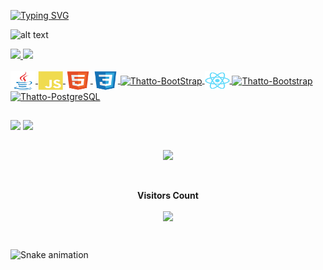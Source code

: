 [![Typing SVG](https://readme-typing-svg.herokuapp.com/?color=red&size=35&center=true&vCenter=true&width=1000&lines=HELLO,+MY+NAME+IS+Thácito;I'm+33+years+old;I'm+from+Brazil;I'm+Studying+Full-Stack+Development;Be+Welcome!+:%29)](https://git.io/typing-svg)

<div style="width: 100em">

  ![alt text](https://user-images.githubusercontent.com/70382532/138322189-2db8df52-9dcb-40a0-88a8-c365466bd33d.gif)

</div>

<div style="display: inline_block">
  <a href="https://github.com/ThattoDev"/>
   <img height="180em" src="https://github-readme-stats.vercel.app/api?username=ThattoDev&show_icons=true&theme=highcontrast&include_all_commits=true&count_private=true"/>
   <img height="180em" src="https://github-readme-stats.vercel.app/api/top-langs/?username=ThattoDev&layout=compact&langs_count=10&theme=highcontrast"/>
</div>
  
<div style="display: inline_block"><br>
  <img align="center" alt="Thatto-Csharp" height="30" width="40" src="https://raw.githubusercontent.com/devicons/devicon/master/icons/java/java-original.svg">
  <img align="center" alt="Thatto-Js" height="30" width="40" src="https://raw.githubusercontent.com/devicons/devicon/master/icons/javascript/javascript-plain.svg">
  <img align="center" alt="Thatto-HTML" height="30" width="40" src="https://raw.githubusercontent.com/devicons/devicon/master/icons/html5/html5-original.svg">
  <img align="center" alt="Thatto-CSS" height="30" width="40" src="https://raw.githubusercontent.com/devicons/devicon/master/icons/css3/css3-original.svg">
  <img align="center" alt="Thatto-BootStrap" height="30" width="40" src="https://cdn.jsdelivr.net/gh/devicons/devicon/icons/android/android-original.svg"/>
  <img align="center" alt="Thatto-React" height="30" width="40" src="https://raw.githubusercontent.com/devicons/devicon/master/icons/react/react-original.svg">
  <img align="center" alt="Thatto-Bootstrap" height="30" width="40" src="https://cdn.jsdelivr.net/gh/devicons/devicon/icons/bootstrap/bootstrap-original.svg" />
  <img align="center" alt="Thatto-PostgreSQL" height="30" width="40" src="https://cdn.jsdelivr.net/gh/devicons/devicon/icons/postgresql/postgresql-original.svg"/>
</div>
  
  ##
 
<div> 
  <a href="https://www.instagram.com/thattosalvini/" target="_blank"><img src="https://img.shields.io/badge/-Instagram-%23E4405F?style=for-the-badge&logo=instagram&logoColor=white" target="_blank"></a>
  <a href="https://www.linkedin.com/in/th%C3%A1cito-filgueiras-51b422190/" target="_blank"><img src="https://img.shields.io/badge/-LinkedIn-%230077B5?style=for-the-badge&logo=linkedin&logoColor=white" target="_blank"></a>
  
  ##
  
<p align="center">
  <img src="https://github-profile-trophy.vercel.app/?username=ThattoDev&theme=dracula&row=2&no-bg=true&column=3&margin-w=15&margin-h=15" />
</p>
  
<div align="center">
  <br><p align="centre"><b>Visitors Count</b></p>  
  <p align="center"><img align="center" src="https://profile-counter.glitch.me/{ThattoDev}/count.svg" /></p> 
  <br>
</div>
 
  ![Snake animation](https://github.com/ThattoDev/ThattoDev/blob/output/github-contribution-grid-snake.svg)
 
</div>
